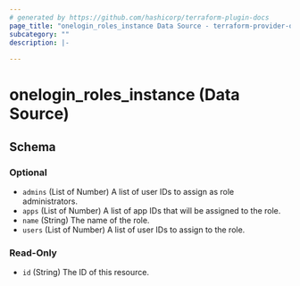 ```yaml
---
# generated by https://github.com/hashicorp/terraform-plugin-docs
page_title: "onelogin_roles_instance Data Source - terraform-provider-onelogin-1"
subcategory: ""
description: |-
  
---
```


# onelogin_roles_instance (Data Source)





<!-- schema generated by tfplugindocs -->
## Schema

### Optional

- `admins` (List of Number) A list of user IDs to assign as role administrators.
- `apps` (List of Number) A list of app IDs that will be assigned to the role.
- `name` (String) The name of the role.
- `users` (List of Number) A list of user IDs to assign to the role.

### Read-Only

- `id` (String) The ID of this resource.


